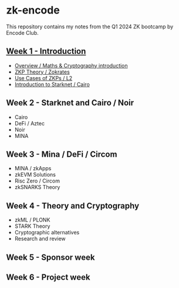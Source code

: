 # zk-encode

This repository contains my notes from the Q1 2024 ZK bootcamp by Encode Club.

## [Week 1 - Introduction](./week-1/)
 - [Overview / Maths & Cryptography introduction](./week-1/lesson-1.md)
 - [ZKP Theory / Zokrates](./week-1/lesson-2.md)
 - [Use Cases of ZKPs / L2](./week-1/lesson-3.md)
 - [Introduction to Starknet / Cairo](./week-1/lesson-4.md)

## Week 2 - Starknet and Cairo / Noir
 - Cairo
 - DeFi / Aztec
 - Noir
 - MINA

## Week 3 - Mina / DeFi / Circom
 - MINA / zkApps
 - zkEVM Solutions
 - Risc Zero / Circom
 - zkSNARKS Theory

## Week 4 - Theory and Cryptography
 - zkML / PLONK
 - STARK Theory
 - Cryptographic alternatives
 - Research and review

## Week 5 - Sponsor week

## Week 6 - Project week
